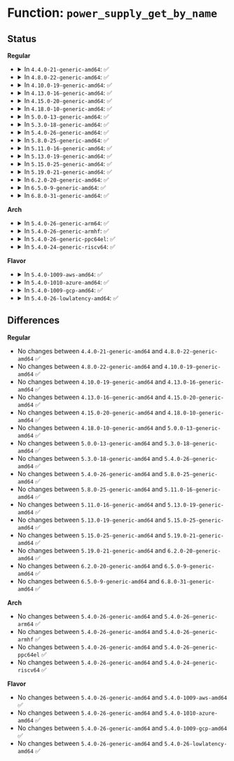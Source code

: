 # Function: <code>power_supply_get_by_name</code>

## Status
<b>Regular</b>
<ul>
<li>
<details>
<summary>In <code>4.4.0-21-generic-amd64</code>: ✅</summary>

```c
struct power_supply * power_supply_get_by_name(const char * name)
```

```json
{
  "name": "power_supply_get_by_name",
  "collision_type": "Unique Global",
  "inline_type": "No",
  "funcs": [
    {
      "addr": 18446744071585656400,
      "name": "power_supply_get_by_name",
      "external": true,
      "loc": "drivers/power/power_supply_core.c:376",
      "file": "drivers/power/power_supply_core.c",
      "inline": "seen, unknown",
      "caller_inline": [],
      "caller_func": [
        "drivers/power/charger-manager.c:is_full_charged",
        "drivers/power/charger-manager.c:charger_get_property",
        "drivers/power/charger-manager.c:charger_get_property",
        "drivers/power/charger-manager.c:charger_get_property",
        "drivers/power/charger-manager.c:charger_manager_probe",
        "drivers/power/charger-manager.c:charger_manager_probe"
      ]
    }
  ],
  "symbols": [
    {
      "addr": 18446744071585656400,
      "name": "power_supply_get_by_name",
      "section": ".text",
      "bind": "STB_GLOBAL",
      "size": 58
    }
  ]
}
```
</details>
</li>
<li>
<details>
<summary>In <code>4.8.0-22-generic-amd64</code>: ✅</summary>

```c
struct power_supply * power_supply_get_by_name(const char * name)
```

```json
{
  "name": "power_supply_get_by_name",
  "collision_type": "Unique Global",
  "inline_type": "No",
  "funcs": [
    {
      "addr": 18446744071586052960,
      "name": "power_supply_get_by_name",
      "external": true,
      "loc": "drivers/power/power_supply_core.c:376",
      "file": "drivers/power/power_supply_core.c",
      "inline": "seen, unknown",
      "caller_inline": [],
      "caller_func": [
        "drivers/power/charger-manager.c:charger_manager_probe",
        "drivers/power/charger-manager.c:charger_manager_probe",
        "drivers/power/charger-manager.c:charger_get_property",
        "drivers/power/charger-manager.c:charger_get_property",
        "drivers/power/charger-manager.c:charger_get_property",
        "drivers/power/charger-manager.c:is_full_charged"
      ]
    }
  ],
  "symbols": [
    {
      "addr": 18446744071586052960,
      "name": "power_supply_get_by_name",
      "section": ".text",
      "bind": "STB_GLOBAL",
      "size": 58
    }
  ]
}
```
</details>
</li>
<li>
<details>
<summary>In <code>4.10.0-19-generic-amd64</code>: ✅</summary>

```c
struct power_supply * power_supply_get_by_name(const char * name)
```

```json
{
  "name": "power_supply_get_by_name",
  "collision_type": "Unique Global",
  "inline_type": "No",
  "funcs": [
    {
      "addr": 18446744071586250704,
      "name": "power_supply_get_by_name",
      "external": true,
      "loc": "drivers/power/supply/power_supply_core.c:376",
      "file": "drivers/power/supply/power_supply_core.c",
      "inline": "seen, unknown",
      "caller_inline": [],
      "caller_func": [
        "drivers/power/supply/charger-manager.c:charger_manager_probe",
        "drivers/power/supply/charger-manager.c:charger_manager_probe",
        "drivers/power/supply/charger-manager.c:charger_get_property",
        "drivers/power/supply/charger-manager.c:charger_get_property",
        "drivers/power/supply/charger-manager.c:charger_get_property",
        "drivers/power/supply/charger-manager.c:is_full_charged"
      ]
    }
  ],
  "symbols": [
    {
      "addr": 18446744071586250704,
      "name": "power_supply_get_by_name",
      "section": ".text",
      "bind": "STB_GLOBAL",
      "size": 58
    }
  ]
}
```
</details>
</li>
<li>
<details>
<summary>In <code>4.13.0-16-generic-amd64</code>: ✅</summary>

```c
struct power_supply * power_supply_get_by_name(const char * name)
```

```json
{
  "name": "power_supply_get_by_name",
  "collision_type": "Unique Global",
  "inline_type": "No",
  "funcs": [
    {
      "addr": 18446744071586349952,
      "name": "power_supply_get_by_name",
      "external": true,
      "loc": "drivers/power/supply/power_supply_core.c:409",
      "file": "drivers/power/supply/power_supply_core.c",
      "inline": "seen, unknown",
      "caller_inline": [],
      "caller_func": [
        "drivers/power/supply/charger-manager.c:charger_manager_probe",
        "drivers/power/supply/charger-manager.c:charger_manager_probe",
        "drivers/power/supply/charger-manager.c:charger_get_property",
        "drivers/power/supply/charger-manager.c:charger_get_property",
        "drivers/power/supply/charger-manager.c:charger_get_property",
        "drivers/power/supply/charger-manager.c:is_full_charged"
      ]
    }
  ],
  "symbols": [
    {
      "addr": 18446744071586349952,
      "name": "power_supply_get_by_name",
      "section": ".text",
      "bind": "STB_GLOBAL",
      "size": 58
    }
  ]
}
```
</details>
</li>
<li>
<details>
<summary>In <code>4.15.0-20-generic-amd64</code>: ✅</summary>

```c
struct power_supply * power_supply_get_by_name(const char * name)
```

```json
{
  "name": "power_supply_get_by_name",
  "collision_type": "Unique Global",
  "inline_type": "No",
  "funcs": [
    {
      "addr": 18446744071586814608,
      "name": "power_supply_get_by_name",
      "external": true,
      "loc": "drivers/power/supply/power_supply_core.c:447",
      "file": "drivers/power/supply/power_supply_core.c",
      "inline": "seen, unknown",
      "caller_inline": [],
      "caller_func": [
        "drivers/power/supply/charger-manager.c:charger_manager_probe",
        "drivers/power/supply/charger-manager.c:charger_manager_probe",
        "drivers/power/supply/charger-manager.c:charger_get_property",
        "drivers/power/supply/charger-manager.c:charger_get_property",
        "drivers/power/supply/charger-manager.c:charger_get_property",
        "drivers/power/supply/charger-manager.c:is_full_charged"
      ]
    }
  ],
  "symbols": [
    {
      "addr": 18446744071586814608,
      "name": "power_supply_get_by_name",
      "section": ".text",
      "bind": "STB_GLOBAL",
      "size": 58
    }
  ]
}
```
</details>
</li>
<li>
<details>
<summary>In <code>4.18.0-10-generic-amd64</code>: ✅</summary>

```c
struct power_supply * power_supply_get_by_name(const char * name)
```

```json
{
  "name": "power_supply_get_by_name",
  "collision_type": "Unique Global",
  "inline_type": "No",
  "funcs": [
    {
      "addr": 18446744071587106192,
      "name": "power_supply_get_by_name",
      "external": true,
      "loc": "drivers/power/supply/power_supply_core.c:454",
      "file": "drivers/power/supply/power_supply_core.c",
      "inline": "seen, unknown",
      "caller_inline": [],
      "caller_func": [
        "drivers/power/supply/charger-manager.c:charger_manager_probe",
        "drivers/power/supply/charger-manager.c:charger_manager_probe",
        "drivers/power/supply/charger-manager.c:charger_get_property",
        "drivers/power/supply/charger-manager.c:charger_get_property",
        "drivers/power/supply/charger-manager.c:charger_get_property",
        "drivers/power/supply/charger-manager.c:is_full_charged"
      ]
    }
  ],
  "symbols": [
    {
      "addr": 18446744071587106192,
      "name": "power_supply_get_by_name",
      "section": ".text",
      "bind": "STB_GLOBAL",
      "size": 58
    }
  ]
}
```
</details>
</li>
<li>
<details>
<summary>In <code>5.0.0-13-generic-amd64</code>: ✅</summary>

```c
struct power_supply * power_supply_get_by_name(const char * name)
```

```json
{
  "name": "power_supply_get_by_name",
  "collision_type": "Unique Global",
  "inline_type": "No",
  "funcs": [
    {
      "addr": 18446744071587283920,
      "name": "power_supply_get_by_name",
      "external": true,
      "loc": "drivers/power/supply/power_supply_core.c:454",
      "file": "drivers/power/supply/power_supply_core.c",
      "inline": "seen, unknown",
      "caller_inline": [],
      "caller_func": [
        "drivers/power/supply/charger-manager.c:charger_manager_probe",
        "drivers/power/supply/charger-manager.c:charger_manager_probe",
        "drivers/power/supply/charger-manager.c:charger_get_property",
        "drivers/power/supply/charger-manager.c:charger_get_property",
        "drivers/power/supply/charger-manager.c:charger_get_property",
        "drivers/power/supply/charger-manager.c:is_full_charged"
      ]
    }
  ],
  "symbols": [
    {
      "addr": 18446744071587283920,
      "name": "power_supply_get_by_name",
      "section": ".text",
      "bind": "STB_GLOBAL",
      "size": 54
    }
  ]
}
```
</details>
</li>
<li>
<details>
<summary>In <code>5.3.0-18-generic-amd64</code>: ✅</summary>

```c
struct power_supply * power_supply_get_by_name(const char * name)
```

```json
{
  "name": "power_supply_get_by_name",
  "collision_type": "Unique Global",
  "inline_type": "No",
  "funcs": [
    {
      "addr": 18446744071587553360,
      "name": "power_supply_get_by_name",
      "external": true,
      "loc": "drivers/power/supply/power_supply_core.c:451",
      "file": "drivers/power/supply/power_supply_core.c",
      "inline": "seen, unknown",
      "caller_inline": [],
      "caller_func": [
        "drivers/power/supply/charger-manager.c:charger_manager_probe",
        "drivers/power/supply/charger-manager.c:charger_manager_probe",
        "drivers/power/supply/charger-manager.c:charger_get_property",
        "drivers/power/supply/charger-manager.c:charger_get_property",
        "drivers/power/supply/charger-manager.c:charger_get_property",
        "drivers/power/supply/charger-manager.c:is_full_charged"
      ]
    }
  ],
  "symbols": [
    {
      "addr": 18446744071587553360,
      "name": "power_supply_get_by_name",
      "section": ".text",
      "bind": "STB_GLOBAL",
      "size": 51
    }
  ]
}
```
</details>
</li>
<li>
<details>
<summary>In <code>5.4.0-26-generic-amd64</code>: ✅</summary>

```c
struct power_supply * power_supply_get_by_name(const char * name)
```

```json
{
  "name": "power_supply_get_by_name",
  "collision_type": "Unique Global",
  "inline_type": "No",
  "funcs": [
    {
      "addr": 18446744071587756688,
      "name": "power_supply_get_by_name",
      "external": true,
      "loc": "drivers/power/supply/power_supply_core.c:451",
      "file": "drivers/power/supply/power_supply_core.c",
      "inline": "seen, unknown",
      "caller_inline": [],
      "caller_func": [
        "drivers/power/supply/charger-manager.c:charger_manager_probe",
        "drivers/power/supply/charger-manager.c:charger_manager_probe",
        "drivers/power/supply/charger-manager.c:charger_get_property",
        "drivers/power/supply/charger-manager.c:charger_get_property",
        "drivers/power/supply/charger-manager.c:charger_get_property",
        "drivers/power/supply/charger-manager.c:is_full_charged"
      ]
    }
  ],
  "symbols": [
    {
      "addr": 18446744071587756688,
      "name": "power_supply_get_by_name",
      "section": ".text",
      "bind": "STB_GLOBAL",
      "size": 51
    }
  ]
}
```
</details>
</li>
<li>
<details>
<summary>In <code>5.8.0-25-generic-amd64</code>: ✅</summary>

```c
struct power_supply * power_supply_get_by_name(const char * name)
```

```json
{
  "name": "power_supply_get_by_name",
  "collision_type": "Unique Global",
  "inline_type": "No",
  "funcs": [
    {
      "addr": 18446744071588602752,
      "name": "power_supply_get_by_name",
      "external": true,
      "loc": "drivers/power/supply/power_supply_core.c:451",
      "file": "drivers/power/supply/power_supply_core.c",
      "inline": "seen, unknown",
      "caller_inline": [],
      "caller_func": [
        "drivers/power/supply/charger-manager.c:charger_manager_probe",
        "drivers/power/supply/charger-manager.c:charger_manager_probe",
        "drivers/power/supply/charger-manager.c:charger_get_property",
        "drivers/power/supply/charger-manager.c:charger_get_property",
        "drivers/power/supply/charger-manager.c:charger_get_property",
        "drivers/power/supply/charger-manager.c:charger_get_property",
        "drivers/power/supply/charger-manager.c:charger_get_property",
        "drivers/power/supply/charger-manager.c:cm_get_battery_temperature",
        "drivers/power/supply/charger-manager.c:fullbatt_vchk",
        "drivers/power/supply/charger-manager.c:is_full_charged",
        "drivers/power/supply/charger-manager.c:is_full_charged",
        "drivers/power/supply/charger-manager.c:is_ext_pwr_online",
        "drivers/power/supply/charger-manager.c:is_batt_present",
        "drivers/power/supply/charger-manager.c:is_batt_present"
      ]
    }
  ],
  "symbols": [
    {
      "addr": 18446744071588602752,
      "name": "power_supply_get_by_name",
      "section": ".text",
      "bind": "STB_GLOBAL",
      "size": 51
    }
  ]
}
```
</details>
</li>
<li>
<details>
<summary>In <code>5.11.0-16-generic-amd64</code>: ✅</summary>

```c
struct power_supply * power_supply_get_by_name(const char * name)
```

```json
{
  "name": "power_supply_get_by_name",
  "collision_type": "Unique Global",
  "inline_type": "No",
  "funcs": [
    {
      "addr": 18446744071588625760,
      "name": "power_supply_get_by_name",
      "external": true,
      "loc": "drivers/power/supply/power_supply_core.c:451",
      "file": "drivers/power/supply/power_supply_core.c",
      "inline": "seen, unknown",
      "caller_inline": [],
      "caller_func": [
        "drivers/power/supply/charger-manager.c:charger_manager_probe",
        "drivers/power/supply/charger-manager.c:charger_manager_probe",
        "drivers/power/supply/charger-manager.c:charger_get_property",
        "drivers/power/supply/charger-manager.c:charger_get_property",
        "drivers/power/supply/charger-manager.c:charger_get_property",
        "drivers/power/supply/charger-manager.c:charger_get_property",
        "drivers/power/supply/charger-manager.c:charger_get_property",
        "drivers/power/supply/charger-manager.c:cm_get_battery_temperature",
        "drivers/power/supply/charger-manager.c:is_full_charged",
        "drivers/power/supply/charger-manager.c:is_full_charged",
        "drivers/power/supply/charger-manager.c:is_ext_pwr_online",
        "drivers/power/supply/charger-manager.c:is_batt_present",
        "drivers/power/supply/charger-manager.c:is_batt_present"
      ]
    }
  ],
  "symbols": [
    {
      "addr": 18446744071588625760,
      "name": "power_supply_get_by_name",
      "section": ".text",
      "bind": "STB_GLOBAL",
      "size": 51
    }
  ]
}
```
</details>
</li>
<li>
<details>
<summary>In <code>5.13.0-19-generic-amd64</code>: ✅</summary>

```c
struct power_supply * power_supply_get_by_name(const char * name)
```

```json
{
  "name": "power_supply_get_by_name",
  "collision_type": "Unique Global",
  "inline_type": "No",
  "funcs": [
    {
      "addr": 18446744071588510704,
      "name": "power_supply_get_by_name",
      "external": true,
      "loc": "drivers/power/supply/power_supply_core.c:451",
      "file": "drivers/power/supply/power_supply_core.c",
      "inline": "seen, unknown",
      "caller_inline": [],
      "caller_func": [
        "drivers/power/supply/charger-manager.c:charger_manager_probe",
        "drivers/power/supply/charger-manager.c:charger_manager_probe",
        "drivers/power/supply/charger-manager.c:charger_get_property",
        "drivers/power/supply/charger-manager.c:charger_get_property",
        "drivers/power/supply/charger-manager.c:charger_get_property",
        "drivers/power/supply/charger-manager.c:charger_get_property",
        "drivers/power/supply/charger-manager.c:charger_get_property",
        "drivers/power/supply/charger-manager.c:_cm_monitor",
        "drivers/power/supply/charger-manager.c:_cm_monitor",
        "drivers/power/supply/charger-manager.c:cm_get_battery_temperature",
        "drivers/power/supply/charger-manager.c:is_ext_pwr_online",
        "drivers/power/supply/charger-manager.c:is_batt_present",
        "drivers/power/supply/charger-manager.c:is_batt_present"
      ]
    }
  ],
  "symbols": [
    {
      "addr": 18446744071588510704,
      "name": "power_supply_get_by_name",
      "section": ".text",
      "bind": "STB_GLOBAL",
      "size": 51
    }
  ]
}
```
</details>
</li>
<li>
<details>
<summary>In <code>5.15.0-25-generic-amd64</code>: ✅</summary>

```c
struct power_supply * power_supply_get_by_name(const char * name)
```

```json
{
  "name": "power_supply_get_by_name",
  "collision_type": "Unique Global",
  "inline_type": "No",
  "funcs": [
    {
      "addr": 18446744071589183168,
      "name": "power_supply_get_by_name",
      "external": true,
      "loc": "drivers/power/supply/power_supply_core.c:451",
      "file": "drivers/power/supply/power_supply_core.c",
      "inline": "seen, unknown",
      "caller_inline": [],
      "caller_func": [
        "drivers/power/supply/charger-manager.c:charger_manager_probe",
        "drivers/power/supply/charger-manager.c:charger_manager_probe",
        "drivers/power/supply/charger-manager.c:charger_get_property",
        "drivers/power/supply/charger-manager.c:charger_get_property",
        "drivers/power/supply/charger-manager.c:charger_get_property",
        "drivers/power/supply/charger-manager.c:charger_get_property",
        "drivers/power/supply/charger-manager.c:charger_get_property",
        "drivers/power/supply/charger-manager.c:_cm_monitor",
        "drivers/power/supply/charger-manager.c:_cm_monitor",
        "drivers/power/supply/charger-manager.c:cm_get_battery_temperature",
        "drivers/power/supply/charger-manager.c:is_ext_pwr_online",
        "drivers/power/supply/charger-manager.c:is_batt_present",
        "drivers/power/supply/charger-manager.c:is_batt_present"
      ]
    }
  ],
  "symbols": [
    {
      "addr": 18446744071589183168,
      "name": "power_supply_get_by_name",
      "section": ".text",
      "bind": "STB_GLOBAL",
      "size": 51
    }
  ]
}
```
</details>
</li>
<li>
<details>
<summary>In <code>5.19.0-21-generic-amd64</code>: ✅</summary>

```c
struct power_supply * power_supply_get_by_name(const char * name)
```

```json
{
  "name": "power_supply_get_by_name",
  "collision_type": "Unique Global",
  "inline_type": "No",
  "funcs": [
    {
      "addr": 18446744071590640064,
      "name": "power_supply_get_by_name",
      "external": true,
      "loc": "drivers/power/supply/power_supply_core.c:455",
      "file": "drivers/power/supply/power_supply_core.c",
      "inline": "seen, unknown",
      "caller_inline": [],
      "caller_func": [
        "drivers/power/supply/charger-manager.c:charger_manager_probe",
        "drivers/power/supply/charger-manager.c:charger_manager_probe",
        "drivers/power/supply/charger-manager.c:charger_get_property",
        "drivers/power/supply/charger-manager.c:charger_get_property",
        "drivers/power/supply/charger-manager.c:charger_get_property",
        "drivers/power/supply/charger-manager.c:charger_get_property",
        "drivers/power/supply/charger-manager.c:charger_get_property",
        "drivers/power/supply/charger-manager.c:_cm_monitor",
        "drivers/power/supply/charger-manager.c:_cm_monitor",
        "drivers/power/supply/charger-manager.c:cm_get_battery_temperature",
        "drivers/power/supply/charger-manager.c:is_charging",
        "drivers/power/supply/charger-manager.c:is_ext_pwr_online",
        "drivers/power/supply/charger-manager.c:is_batt_present",
        "drivers/power/supply/charger-manager.c:is_batt_present"
      ]
    }
  ],
  "symbols": [
    {
      "addr": 18446744071590640064,
      "name": "power_supply_get_by_name",
      "section": ".text",
      "bind": "STB_GLOBAL",
      "size": 63
    }
  ]
}
```
</details>
</li>
<li>
<details>
<summary>In <code>6.2.0-20-generic-amd64</code>: ✅</summary>

```c
struct power_supply * power_supply_get_by_name(const char * name)
```

```json
{
  "name": "power_supply_get_by_name",
  "collision_type": "Unique Global",
  "inline_type": "No",
  "funcs": [
    {
      "addr": 18446744071592304416,
      "name": "power_supply_get_by_name",
      "external": true,
      "loc": "drivers/power/supply/power_supply_core.c:455",
      "file": "drivers/power/supply/power_supply_core.c",
      "inline": "seen, unknown",
      "caller_inline": [],
      "caller_func": [
        "drivers/power/supply/charger-manager.c:charger_manager_probe",
        "drivers/power/supply/charger-manager.c:charger_manager_probe",
        "drivers/power/supply/charger-manager.c:charger_get_property",
        "drivers/power/supply/charger-manager.c:charger_get_property",
        "drivers/power/supply/charger-manager.c:charger_get_property",
        "drivers/power/supply/charger-manager.c:charger_get_property",
        "drivers/power/supply/charger-manager.c:charger_get_property",
        "drivers/power/supply/charger-manager.c:_cm_monitor",
        "drivers/power/supply/charger-manager.c:_cm_monitor",
        "drivers/power/supply/charger-manager.c:cm_get_battery_temperature",
        "drivers/power/supply/charger-manager.c:is_charging",
        "drivers/power/supply/charger-manager.c:is_ext_pwr_online",
        "drivers/power/supply/charger-manager.c:is_batt_present",
        "drivers/power/supply/charger-manager.c:is_batt_present"
      ]
    }
  ],
  "symbols": [
    {
      "addr": 18446744071592304416,
      "name": "power_supply_get_by_name",
      "section": ".text",
      "bind": "STB_GLOBAL",
      "size": 63
    }
  ]
}
```
</details>
</li>
<li>
<details>
<summary>In <code>6.5.0-9-generic-amd64</code>: ✅</summary>

```c
struct power_supply * power_supply_get_by_name(const char * name)
```

```json
{
  "name": "power_supply_get_by_name",
  "collision_type": "Unique Global",
  "inline_type": "No",
  "funcs": [
    {
      "addr": 18446744071592730400,
      "name": "power_supply_get_by_name",
      "external": true,
      "loc": "drivers/power/supply/power_supply_core.c:459",
      "file": "drivers/power/supply/power_supply_core.c",
      "inline": "seen, unknown",
      "caller_inline": [],
      "caller_func": [
        "drivers/power/supply/charger-manager.c:charger_manager_probe",
        "drivers/power/supply/charger-manager.c:charger_manager_probe",
        "drivers/power/supply/charger-manager.c:charger_get_property",
        "drivers/power/supply/charger-manager.c:charger_get_property",
        "drivers/power/supply/charger-manager.c:charger_get_property",
        "drivers/power/supply/charger-manager.c:charger_get_property",
        "drivers/power/supply/charger-manager.c:charger_get_property",
        "drivers/power/supply/charger-manager.c:_cm_monitor",
        "drivers/power/supply/charger-manager.c:_cm_monitor",
        "drivers/power/supply/charger-manager.c:cm_get_battery_temperature",
        "drivers/power/supply/charger-manager.c:is_charging",
        "drivers/power/supply/charger-manager.c:is_ext_pwr_online",
        "drivers/power/supply/charger-manager.c:is_batt_present",
        "drivers/power/supply/charger-manager.c:is_batt_present"
      ]
    }
  ],
  "symbols": [
    {
      "addr": 18446744071592730400,
      "name": "power_supply_get_by_name",
      "section": ".text",
      "bind": "STB_GLOBAL",
      "size": 63
    }
  ]
}
```
</details>
</li>
<li>
<details>
<summary>In <code>6.8.0-31-generic-amd64</code>: ✅</summary>

```c
struct power_supply * power_supply_get_by_name(const char * name)
```

```json
{
  "name": "power_supply_get_by_name",
  "collision_type": "Unique Global",
  "inline_type": "No",
  "funcs": [
    {
      "addr": 18446744071593478256,
      "name": "power_supply_get_by_name",
      "external": true,
      "loc": "drivers/power/supply/power_supply_core.c:458",
      "file": "drivers/power/supply/power_supply_core.c",
      "inline": "seen, unknown",
      "caller_inline": [],
      "caller_func": [
        "drivers/power/supply/charger-manager.c:charger_manager_probe",
        "drivers/power/supply/charger-manager.c:charger_manager_probe",
        "drivers/power/supply/charger-manager.c:charger_get_property",
        "drivers/power/supply/charger-manager.c:charger_get_property",
        "drivers/power/supply/charger-manager.c:charger_get_property",
        "drivers/power/supply/charger-manager.c:charger_get_property",
        "drivers/power/supply/charger-manager.c:charger_get_property",
        "drivers/power/supply/charger-manager.c:_cm_monitor",
        "drivers/power/supply/charger-manager.c:_cm_monitor",
        "drivers/power/supply/charger-manager.c:cm_get_battery_temperature",
        "drivers/power/supply/charger-manager.c:is_charging",
        "drivers/power/supply/charger-manager.c:is_ext_pwr_online",
        "drivers/power/supply/charger-manager.c:is_batt_present",
        "drivers/power/supply/charger-manager.c:is_batt_present"
      ]
    }
  ],
  "symbols": [
    {
      "addr": 18446744071593478256,
      "name": "power_supply_get_by_name",
      "section": ".text",
      "bind": "STB_GLOBAL",
      "size": 63
    }
  ]
}
```
</details>
</li>
</ul>
<b>Arch</b>
<ul>
<li>
<details>
<summary>In <code>5.4.0-26-generic-arm64</code>: ✅</summary>

```c
struct power_supply * power_supply_get_by_name(const char * name)
```

```json
{
  "name": "power_supply_get_by_name",
  "collision_type": "Unique Global",
  "inline_type": "No",
  "funcs": [
    {
      "addr": 18446603336500954456,
      "name": "power_supply_get_by_name",
      "external": true,
      "loc": "drivers/power/supply/power_supply_core.c:451",
      "file": "drivers/power/supply/power_supply_core.c",
      "inline": "seen, unknown",
      "caller_inline": [],
      "caller_func": [
        "drivers/power/supply/charger-manager.c:charger_manager_probe",
        "drivers/power/supply/charger-manager.c:charger_manager_probe",
        "drivers/power/supply/charger-manager.c:charger_get_property",
        "drivers/power/supply/charger-manager.c:charger_get_property",
        "drivers/power/supply/charger-manager.c:charger_get_property",
        "drivers/power/supply/charger-manager.c:is_full_charged"
      ]
    }
  ],
  "symbols": [
    {
      "addr": 18446603336500954456,
      "name": "power_supply_get_by_name",
      "section": ".text",
      "bind": "STB_GLOBAL",
      "size": 108
    }
  ]
}
```
</details>
</li>
<li>
<details>
<summary>In <code>5.4.0-26-generic-armhf</code>: ✅</summary>

```c
struct power_supply * power_supply_get_by_name(const char * name)
```

```json
{
  "name": "power_supply_get_by_name",
  "collision_type": "Unique Global",
  "inline_type": "No",
  "funcs": [
    {
      "addr": 3233463824,
      "name": "power_supply_get_by_name",
      "external": true,
      "loc": "drivers/power/supply/power_supply_core.c:451",
      "file": "drivers/power/supply/power_supply_core.c",
      "inline": "seen, unknown",
      "caller_inline": [],
      "caller_func": [
        "drivers/power/supply/charger-manager.c:charger_manager_probe",
        "drivers/power/supply/charger-manager.c:charger_manager_probe",
        "drivers/power/supply/charger-manager.c:charger_get_property",
        "drivers/power/supply/charger-manager.c:charger_get_property",
        "drivers/power/supply/charger-manager.c:charger_get_property",
        "drivers/power/supply/charger-manager.c:cm_get_battery_temperature",
        "drivers/power/supply/charger-manager.c:is_full_charged",
        "drivers/power/supply/charger-manager.c:get_batt_uV",
        "drivers/power/supply/charger-manager.c:is_ext_pwr_online"
      ]
    }
  ],
  "symbols": [
    {
      "addr": 3233463824,
      "name": "power_supply_get_by_name",
      "section": ".text",
      "bind": "STB_GLOBAL",
      "size": 96
    }
  ]
}
```
</details>
</li>
<li>
<details>
<summary>In <code>5.4.0-26-generic-ppc64el</code>: ✅</summary>

```c
struct power_supply * power_supply_get_by_name(const char * name)
```

```json
{
  "name": "power_supply_get_by_name",
  "collision_type": "Unique Global",
  "inline_type": "No",
  "funcs": [
    {
      "addr": 13835058055294406304,
      "name": "power_supply_get_by_name",
      "external": true,
      "loc": "drivers/power/supply/power_supply_core.c:451",
      "file": "drivers/power/supply/power_supply_core.c",
      "inline": "seen, unknown",
      "caller_inline": [],
      "caller_func": [
        "drivers/power/supply/charger-manager.c:charger_manager_probe",
        "drivers/power/supply/charger-manager.c:charger_manager_probe",
        "drivers/power/supply/charger-manager.c:charger_get_property",
        "drivers/power/supply/charger-manager.c:charger_get_property",
        "drivers/power/supply/charger-manager.c:charger_get_property",
        "drivers/power/supply/charger-manager.c:is_full_charged"
      ]
    }
  ],
  "symbols": [
    {
      "addr": 13835058055294406304,
      "name": "power_supply_get_by_name",
      "section": ".text",
      "bind": "STB_GLOBAL",
      "size": 108
    }
  ]
}
```
</details>
</li>
<li>
<details>
<summary>In <code>5.4.0-24-generic-riscv64</code>: ✅</summary>

```c
struct power_supply * power_supply_get_by_name(const char * name)
```

```json
{
  "name": "power_supply_get_by_name",
  "collision_type": "Unique Global",
  "inline_type": "No",
  "funcs": [
    {
      "addr": 18446743936277710898,
      "name": "power_supply_get_by_name",
      "external": true,
      "loc": "drivers/power/supply/power_supply_core.c:451",
      "file": "drivers/power/supply/power_supply_core.c",
      "inline": "seen, unknown",
      "caller_inline": [],
      "caller_func": [
        "drivers/power/supply/charger-manager.c:charger_manager_probe",
        "drivers/power/supply/charger-manager.c:charger_manager_probe",
        "drivers/power/supply/charger-manager.c:charger_get_property",
        "drivers/power/supply/charger-manager.c:charger_get_property",
        "drivers/power/supply/charger-manager.c:charger_get_property",
        "drivers/power/supply/charger-manager.c:is_full_charged"
      ]
    }
  ],
  "symbols": [
    {
      "addr": 18446743936277710898,
      "name": "power_supply_get_by_name",
      "section": ".text",
      "bind": "STB_GLOBAL",
      "size": 74
    }
  ]
}
```
</details>
</li>
</ul>
<b>Flavor</b>
<ul>
<li>
<details>
<summary>In <code>5.4.0-1009-aws-amd64</code>: ✅</summary>

```c
struct power_supply * power_supply_get_by_name(const char * name)
```

```json
{
  "name": "power_supply_get_by_name",
  "collision_type": "Unique Global",
  "inline_type": "No",
  "funcs": [
    {
      "addr": 18446744071587397632,
      "name": "power_supply_get_by_name",
      "external": true,
      "loc": "drivers/power/supply/power_supply_core.c:451",
      "file": "drivers/power/supply/power_supply_core.c",
      "inline": "seen, unknown",
      "caller_inline": [],
      "caller_func": []
    }
  ],
  "symbols": [
    {
      "addr": 18446744071587397632,
      "name": "power_supply_get_by_name",
      "section": ".text",
      "bind": "STB_GLOBAL",
      "size": 51
    }
  ]
}
```
</details>
</li>
<li>
<details>
<summary>In <code>5.4.0-1010-azure-amd64</code>: ✅</summary>

```c
struct power_supply * power_supply_get_by_name(const char * name)
```

```json
{
  "name": "power_supply_get_by_name",
  "collision_type": "Unique Global",
  "inline_type": "No",
  "funcs": [
    {
      "addr": 18446744071587165840,
      "name": "power_supply_get_by_name",
      "external": true,
      "loc": "drivers/power/supply/power_supply_core.c:451",
      "file": "drivers/power/supply/power_supply_core.c",
      "inline": "seen, unknown",
      "caller_inline": [],
      "caller_func": []
    }
  ],
  "symbols": [
    {
      "addr": 18446744071587165840,
      "name": "power_supply_get_by_name",
      "section": ".text",
      "bind": "STB_GLOBAL",
      "size": 51
    }
  ]
}
```
</details>
</li>
<li>
<details>
<summary>In <code>5.4.0-1009-gcp-amd64</code>: ✅</summary>

```c
struct power_supply * power_supply_get_by_name(const char * name)
```

```json
{
  "name": "power_supply_get_by_name",
  "collision_type": "Unique Global",
  "inline_type": "No",
  "funcs": [
    {
      "addr": 18446744071587712832,
      "name": "power_supply_get_by_name",
      "external": true,
      "loc": "drivers/power/supply/power_supply_core.c:451",
      "file": "drivers/power/supply/power_supply_core.c",
      "inline": "seen, unknown",
      "caller_inline": [],
      "caller_func": [
        "drivers/power/supply/charger-manager.c:charger_manager_probe",
        "drivers/power/supply/charger-manager.c:charger_manager_probe",
        "drivers/power/supply/charger-manager.c:charger_get_property",
        "drivers/power/supply/charger-manager.c:charger_get_property",
        "drivers/power/supply/charger-manager.c:charger_get_property",
        "drivers/power/supply/charger-manager.c:is_full_charged"
      ]
    }
  ],
  "symbols": [
    {
      "addr": 18446744071587712832,
      "name": "power_supply_get_by_name",
      "section": ".text",
      "bind": "STB_GLOBAL",
      "size": 51
    }
  ]
}
```
</details>
</li>
<li>
<details>
<summary>In <code>5.4.0-26-lowlatency-amd64</code>: ✅</summary>

```c
struct power_supply * power_supply_get_by_name(const char * name)
```

```json
{
  "name": "power_supply_get_by_name",
  "collision_type": "Unique Global",
  "inline_type": "No",
  "funcs": [
    {
      "addr": 18446744071587825904,
      "name": "power_supply_get_by_name",
      "external": true,
      "loc": "drivers/power/supply/power_supply_core.c:451",
      "file": "drivers/power/supply/power_supply_core.c",
      "inline": "seen, unknown",
      "caller_inline": [],
      "caller_func": [
        "drivers/power/supply/charger-manager.c:charger_manager_probe",
        "drivers/power/supply/charger-manager.c:charger_manager_probe",
        "drivers/power/supply/charger-manager.c:charger_get_property",
        "drivers/power/supply/charger-manager.c:charger_get_property",
        "drivers/power/supply/charger-manager.c:charger_get_property",
        "drivers/power/supply/charger-manager.c:is_full_charged"
      ]
    }
  ],
  "symbols": [
    {
      "addr": 18446744071587825904,
      "name": "power_supply_get_by_name",
      "section": ".text",
      "bind": "STB_GLOBAL",
      "size": 51
    }
  ]
}
```
</details>
</li>
</ul>

## Differences
<b>Regular</b>
<ul>
<li>
No changes between <code>4.4.0-21-generic-amd64</code> and <code>4.8.0-22-generic-amd64</code> ✅
</li>
<li>
No changes between <code>4.8.0-22-generic-amd64</code> and <code>4.10.0-19-generic-amd64</code> ✅
</li>
<li>
No changes between <code>4.10.0-19-generic-amd64</code> and <code>4.13.0-16-generic-amd64</code> ✅
</li>
<li>
No changes between <code>4.13.0-16-generic-amd64</code> and <code>4.15.0-20-generic-amd64</code> ✅
</li>
<li>
No changes between <code>4.15.0-20-generic-amd64</code> and <code>4.18.0-10-generic-amd64</code> ✅
</li>
<li>
No changes between <code>4.18.0-10-generic-amd64</code> and <code>5.0.0-13-generic-amd64</code> ✅
</li>
<li>
No changes between <code>5.0.0-13-generic-amd64</code> and <code>5.3.0-18-generic-amd64</code> ✅
</li>
<li>
No changes between <code>5.3.0-18-generic-amd64</code> and <code>5.4.0-26-generic-amd64</code> ✅
</li>
<li>
No changes between <code>5.4.0-26-generic-amd64</code> and <code>5.8.0-25-generic-amd64</code> ✅
</li>
<li>
No changes between <code>5.8.0-25-generic-amd64</code> and <code>5.11.0-16-generic-amd64</code> ✅
</li>
<li>
No changes between <code>5.11.0-16-generic-amd64</code> and <code>5.13.0-19-generic-amd64</code> ✅
</li>
<li>
No changes between <code>5.13.0-19-generic-amd64</code> and <code>5.15.0-25-generic-amd64</code> ✅
</li>
<li>
No changes between <code>5.15.0-25-generic-amd64</code> and <code>5.19.0-21-generic-amd64</code> ✅
</li>
<li>
No changes between <code>5.19.0-21-generic-amd64</code> and <code>6.2.0-20-generic-amd64</code> ✅
</li>
<li>
No changes between <code>6.2.0-20-generic-amd64</code> and <code>6.5.0-9-generic-amd64</code> ✅
</li>
<li>
No changes between <code>6.5.0-9-generic-amd64</code> and <code>6.8.0-31-generic-amd64</code> ✅
</li>
</ul>
<b>Arch</b>
<ul>
<li>
No changes between <code>5.4.0-26-generic-amd64</code> and <code>5.4.0-26-generic-arm64</code> ✅
</li>
<li>
No changes between <code>5.4.0-26-generic-amd64</code> and <code>5.4.0-26-generic-armhf</code> ✅
</li>
<li>
No changes between <code>5.4.0-26-generic-amd64</code> and <code>5.4.0-26-generic-ppc64el</code> ✅
</li>
<li>
No changes between <code>5.4.0-26-generic-amd64</code> and <code>5.4.0-24-generic-riscv64</code> ✅
</li>
</ul>
<b>Flavor</b>
<ul>
<li>
No changes between <code>5.4.0-26-generic-amd64</code> and <code>5.4.0-1009-aws-amd64</code> ✅
</li>
<li>
No changes between <code>5.4.0-26-generic-amd64</code> and <code>5.4.0-1010-azure-amd64</code> ✅
</li>
<li>
No changes between <code>5.4.0-26-generic-amd64</code> and <code>5.4.0-1009-gcp-amd64</code> ✅
</li>
<li>
No changes between <code>5.4.0-26-generic-amd64</code> and <code>5.4.0-26-lowlatency-amd64</code> ✅
</li>
</ul>
